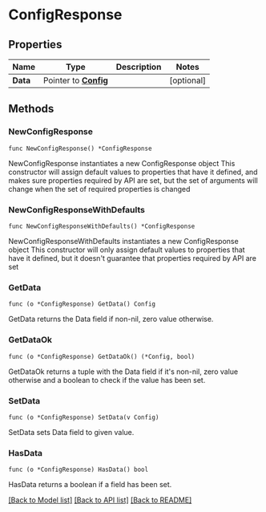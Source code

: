 # ConfigResponse

## Properties

Name | Type | Description | Notes
------------ | ------------- | ------------- | -------------
**Data** | Pointer to [**Config**](Config.md) |  | [optional] 

## Methods

### NewConfigResponse

`func NewConfigResponse() *ConfigResponse`

NewConfigResponse instantiates a new ConfigResponse object
This constructor will assign default values to properties that have it defined,
and makes sure properties required by API are set, but the set of arguments
will change when the set of required properties is changed

### NewConfigResponseWithDefaults

`func NewConfigResponseWithDefaults() *ConfigResponse`

NewConfigResponseWithDefaults instantiates a new ConfigResponse object
This constructor will only assign default values to properties that have it defined,
but it doesn't guarantee that properties required by API are set

### GetData

`func (o *ConfigResponse) GetData() Config`

GetData returns the Data field if non-nil, zero value otherwise.

### GetDataOk

`func (o *ConfigResponse) GetDataOk() (*Config, bool)`

GetDataOk returns a tuple with the Data field if it's non-nil, zero value otherwise
and a boolean to check if the value has been set.

### SetData

`func (o *ConfigResponse) SetData(v Config)`

SetData sets Data field to given value.

### HasData

`func (o *ConfigResponse) HasData() bool`

HasData returns a boolean if a field has been set.


[[Back to Model list]](../README.md#documentation-for-models) [[Back to API list]](../README.md#documentation-for-api-endpoints) [[Back to README]](../README.md)


